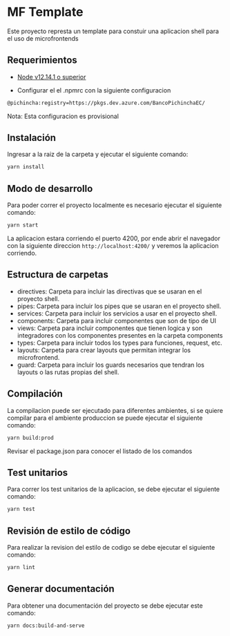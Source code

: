 # MF Template

Este proyecto represta un template para constuir una aplicacion shell para el uso de microfrontends

## Requerimientos

* [Node v12.14.1 o superior]()

* Configurar el el .npmrc con la siguiente configuracion

```bash
@pichincha:registry=https://pkgs.dev.azure.com/BancoPichinchaEC/
```

Nota: Esta configuracion es provisional

## Instalación

Ingresar a la raiz de la carpeta y ejecutar el siguiente comando:

```sh
yarn install
```

## Modo de desarrollo

Para poder correr el proyecto localmente es necesario ejecutar el siguiente comando:
```sh
yarn start
```

La aplicacion estara corriendo el puerto 4200, por ende abrir el navegador con la siguiente direccion `http://localhost:4200/` y veremos la aplicacion corriendo.

## Estructura de carpetas

* directives: Carpeta para incluir las directivas que se usaran en el proyecto shell.
* pipes: Carpeta para incluir los pipes que se usaran en el proyecto shell.
* services: Carpeta para incluir los servicios a usar en el proyecto shell.
* components: Carpeta para incluir componentes que son de tipo de UI
* views: Carpeta para incluir componentes que tienen logica y son integradores con los componentes presentes en la carpeta components
* types: Carpeta para incluir todos los types para funciones, request, etc.
* layouts: Carpeta para crear layouts que permitan integrar los microfrontend.
* guard: Carpeta para incluir los guards necesarios que tendran los layouts o las rutas propias del shell.

## Compilación

La compilacion puede ser ejecutado para diferentes ambientes, si se quiere compilar para el ambiente produccion se puede ejecutar el siguiente comando:
```sh
yarn build:prod
```

Revisar el package.json para conocer el listado de los comandos

## Test unitarios

Para correr los test unitarios de la aplicacion, se debe ejecutar el siguiente comando:

```sh
yarn test
```
## Revisión de estilo de código

Para realizar la revision del estilo de codigo se debe ejecutar el siguiente comando:
```sh
yarn lint
```
## Generar documentación

Para obtener una documentación del proyecto se debe ejecutar este comando:
```sh
yarn docs:build-and-serve
```

